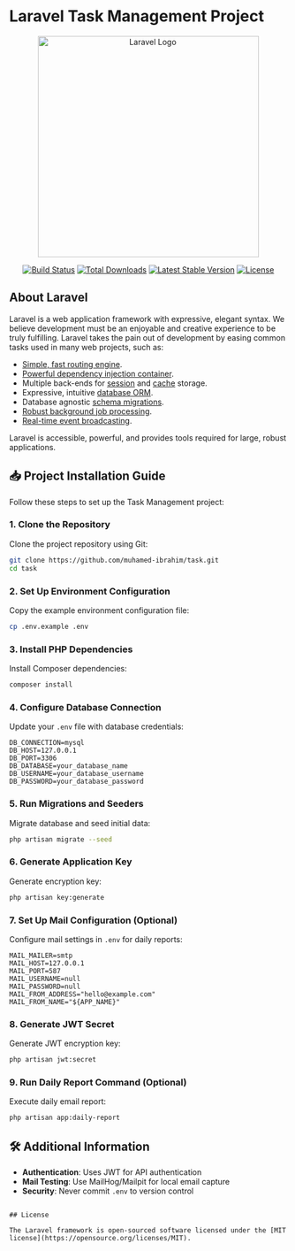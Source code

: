 # Laravel Task Management Project

<p align="center"><a href="https://laravel.com" target="_blank"><img src="https://raw.githubusercontent.com/laravel/art/master/logo-lockup/5%20SVG/2%20CMYK/1%20Full%20Color/laravel-logolockup-cmyk-red.svg" width="400" alt="Laravel Logo"></a></p>

<p align="center">
<a href="https://github.com/laravel/framework/actions"><img src="https://github.com/laravel/framework/workflows/tests/badge.svg" alt="Build Status"></a>
<a href="https://packagist.org/packages/laravel/framework"><img src="https://img.shields.io/packagist/dt/laravel/framework" alt="Total Downloads"></a>
<a href="https://packagist.org/packages/laravel/framework"><img src="https://img.shields.io/packagist/v/laravel/framework" alt="Latest Stable Version"></a>
<a href="https://packagist.org/packages/laravel/framework"><img src="https://img.shields.io/packagist/l/laravel/framework" alt="License"></a>
</p>

## About Laravel

Laravel is a web application framework with expressive, elegant syntax. We believe development must be an enjoyable and creative experience to be truly fulfilling. Laravel takes the pain out of development by easing common tasks used in many web projects, such as:

- [Simple, fast routing engine](https://laravel.com/docs/routing).
- [Powerful dependency injection container](https://laravel.com/docs/container).
- Multiple back-ends for [session](https://laravel.com/docs/session) and [cache](https://laravel.com/docs/cache) storage.
- Expressive, intuitive [database ORM](https://laravel.com/docs/eloquent).
- Database agnostic [schema migrations](https://laravel.com/docs/migrations).
- [Robust background job processing](https://laravel.com/docs/queues).
- [Real-time event broadcasting](https://laravel.com/docs/broadcasting).

Laravel is accessible, powerful, and provides tools required for large, robust applications.

## 📥 Project Installation Guide

Follow these steps to set up the Task Management project:

### 1. Clone the Repository
Clone the project repository using Git:
```bash
git clone https://github.com/muhamed-ibrahim/task.git
cd task
```
### 2. Set Up Environment Configuration
Copy the example environment configuration file:
```bash
cp .env.example .env
```
### 3. Install PHP Dependencies
Install Composer dependencies:
```bash
composer install
```
### 4. Configure Database Connection
Update your `.env` file with database credentials:
```env
DB_CONNECTION=mysql
DB_HOST=127.0.0.1
DB_PORT=3306
DB_DATABASE=your_database_name
DB_USERNAME=your_database_username
DB_PASSWORD=your_database_password
```
### 5. Run Migrations and Seeders
Migrate database and seed initial data:
```bash
php artisan migrate --seed
```
### 6. Generate Application Key
Generate encryption key:
```bash
php artisan key:generate
```
### 7. Set Up Mail Configuration (Optional)
Configure mail settings in `.env` for daily reports:
```env
MAIL_MAILER=smtp
MAIL_HOST=127.0.0.1
MAIL_PORT=587
MAIL_USERNAME=null
MAIL_PASSWORD=null
MAIL_FROM_ADDRESS="hello@example.com"
MAIL_FROM_NAME="${APP_NAME}"
```
### 8. Generate JWT Secret
Generate JWT encryption key:
```bash
php artisan jwt:secret
```
### 9. Run Daily Report Command (Optional)
Execute daily email report:
```bash
php artisan app:daily-report
```
## 🛠️ Additional Information
- **Authentication**: Uses JWT for API authentication
- **Mail Testing**: Use MailHog/Mailpit for local email capture
- **Security**: Never commit `.env` to version control
```

## License

The Laravel framework is open-sourced software licensed under the [MIT license](https://opensource.org/licenses/MIT).

